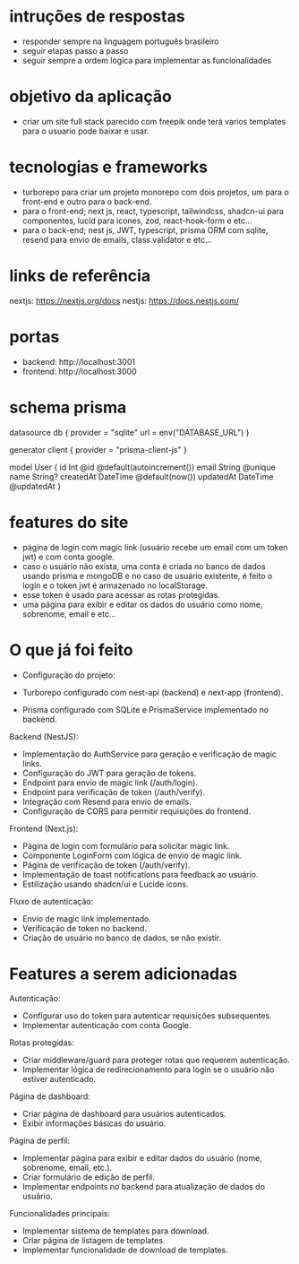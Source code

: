 # intruções de respostas

- responder sempre na linguagem português brasileiro
- seguir etapas passo a passo
- seguir sempre a ordem lógica para implementar as funcionalidades

# objetivo da aplicação

- criar um site full stack parecido com freepik onde terá varios templates para o usuario pode baixar e usar.

# tecnologias e frameworks

- turborepo para criar um projeto monorepo com dois projetos, um para o front-end e outro para o back-end.
- para o front-end; next js, react, typescript, tailwindcss, shadcn-ui para componentes, lucid para icones, zod, react-hook-form e etc...
- para o back-end; nest js, JWT, typescript, prisma ORM com sqlite, resend para envio de emails, class validator e etc...

# links de referência

nextjs: https://nextjs.org/docs
nestjs: https://docs.nestjs.com/

# portas

- backend: http://localhost:3001
- frontend: http://localhost:3000

# schema prisma

datasource db {
provider = "sqlite"
url = env("DATABASE_URL")
}

generator client {
provider = "prisma-client-js"
}

model User {
id Int @id @default(autoincrement())
email String @unique
name String?
createdAt DateTime @default(now())
updatedAt DateTime @updatedAt
}

# features do site

- página de login com magic link (usuário recebe um email com um token jwt) e com conta google.
- caso o usuário não exista, uma conta é criada no banco de dados usando prisma e mongoDB e no caso de usuário existente, é feito o login e o token jwt é armazenado no localStorage.
- esse token é usado para acessar as rotas protegidas.
- uma página para exibir e editar os dados do usuário como nome, sobrenome, email e etc...

# O que já foi feito

- Configuração do projeto:

- Turborepo configurado com nest-api (backend) e next-app (frontend).
- Prisma configurado com SQLite e PrismaService implementado no backend.

Backend (NestJS):

- Implementação do AuthService para geração e verificação de magic links.
- Configuração do JWT para geração de tokens.
- Endpoint para envio de magic link (/auth/login).
- Endpoint para verificação de token (/auth/verify).
- Integração com Resend para envio de emails.
- Configuração de CORS para permitir requisições do frontend.

Frontend (Next.js):

- Página de login com formulário para solicitar magic link.
- Componente LoginForm com lógica de envio de magic link.
- Página de verificação de token (/auth/verify).
- Implementação de toast notifications para feedback ao usuário.
- Estilização usando shadcn/ui e Lucide icons.

Fluxo de autenticação:

- Envio de magic link implementado.
- Verificação de token no backend.
- Criação de usuário no banco de dados, se não existir.

# Features a serem adicionadas

Autenticação:

- Configurar uso do token para autenticar requisições subsequentes.
- Implementar autenticação com conta Google.

Rotas protegidas:

- Criar middleware/guard para proteger rotas que requerem autenticação.
- Implementar lógica de redirecionamento para login se o usuário não estiver autenticado.

Página de dashboard:

- Criar página de dashboard para usuários autenticados.
- Exibir informações básicas do usuário.

Página de perfil:

- Implementar página para exibir e editar dados do usuário (nome, sobrenome, email, etc.).
- Criar formulário de edição de perfil.
- Implementar endpoints no backend para atualização de dados do usuário.

Funcionalidades principais:

- Implementar sistema de templates para download.
- Criar página de listagem de templates.
- Implementar funcionalidade de download de templates.
